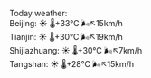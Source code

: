 Today weather:  
Beijing: ☀️   🌡️+33°C 🌬️↖15km/h  
Tianjin: ☀️   🌡️+30°C 🌬️↖19km/h  
Shijiazhuang: ☀️   🌡️+30°C 🌬️↖7km/h  
Tangshan: ☀️   🌡️+28°C 🌬️↖15km/h  
